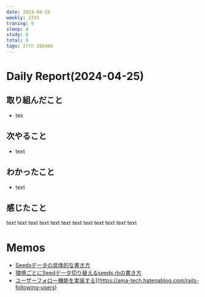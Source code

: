 ```yaml
---
date: 2024-04-25
weekly: 17th
traning: 0
sleep: 8
study: 0
total: 0
tags: 17th 202404 
---
```

# Daily Report(2024-04-25)
## 取り組んだこと
- tex
## 次やること
- text
## わかったこと
- text
## 感じたこと
text text text text text text text text text text text text
# Memos
- [Seedsデータの具体的な書き方](https://zenn.dev/ganmo3/articles/820f5b7da27cce)
- [環境ごとにSeedデータ切り替えるseeds.rbの書き方](https://blog.cloud-acct.com/posts/u-rails-user-seeddata/)
- [ユーザーフォロー機能を実装する](https://ama-tech.hatenablog.com/rails-following-users)](https://ama-tech.hatenablog.com/rails-following-users)
